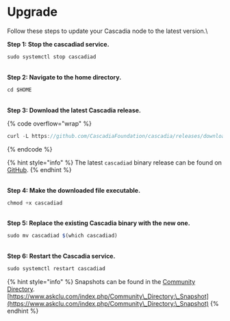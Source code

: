 # Upgrade

Follow these steps to update your Cascadia node to the latest version.\


**Step 1: Stop the cascadiad service.**

```javascript
sudo systemctl stop cascadiad
```

\
**Step 2: Navigate to the home directory.**

```javascript
cd $HOME
```

\
**Step 3: Download the latest Cascadia release.**

{% code overflow="wrap" %}
```javascript
curl -L https://github.com/CascadiaFoundation/cascadia/releases/download/v0.1.2/cascadiad-v0.1.2-linux-amd64 -o cascadiad
```
{% endcode %}

{% hint style="info" %}
The latest `cascadiad` binary release can be found on [GitHub](https://github.com/cascadiafoundation/cascadia/releases).
{% endhint %}

\
**Step 4: Make the downloaded file executable.**

```javascript
chmod +x cascadiad
```

\
**Step 5: Replace the existing Cascadia binary with the new one.**

```javascript
sudo mv cascadiad $(which cascadiad)
```

\
**Step 6: Restart the Cascadia service.**

```javascript
sudo systemctl restart cascadiad
```



{% hint style="info" %}
Snapshots can be found in the [Community Directory](https://www.askclu.com/index.php/Community\_Directory).  [https://www.askclu.com/index.php/Community\_Directory:\_Snapshot](https://www.askclu.com/index.php/Community\_Directory:\_Snapshot)
{% endhint %}
